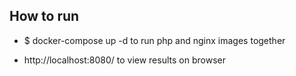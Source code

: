 ## How to run 

* $ docker-compose up -d to run php and nginx images together 

* http://localhost:8080/ to view results on browser